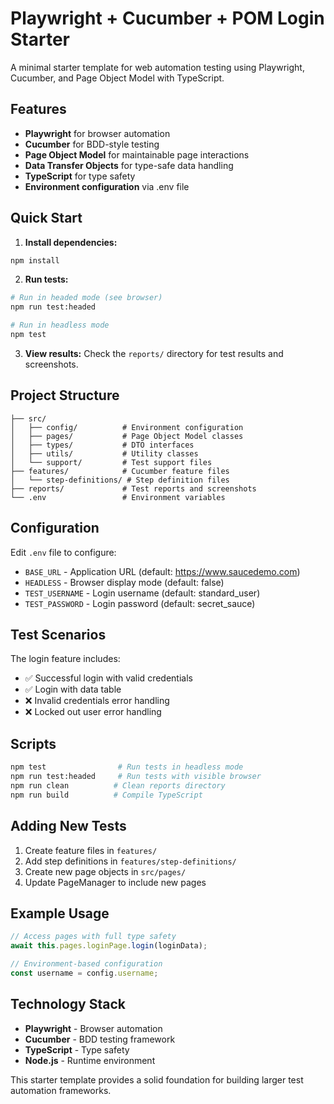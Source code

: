 # Playwright + Cucumber + POM Login Starter

A minimal starter template for web automation testing using Playwright, Cucumber, and Page Object Model with TypeScript.

## Features

- **Playwright** for browser automation
- **Cucumber** for BDD-style testing
- **Page Object Model** for maintainable page interactions
- **Data Transfer Objects** for type-safe data handling
- **TypeScript** for type safety
- **Environment configuration** via .env file

## Quick Start

1. **Install dependencies:**
```bash
npm install
```

2. **Run tests:**
```bash
# Run in headed mode (see browser)
npm run test:headed

# Run in headless mode
npm test
```

3. **View results:**
Check the `reports/` directory for test results and screenshots.

## Project Structure

```
├── src/
│   ├── config/          # Environment configuration
│   ├── pages/           # Page Object Model classes
│   ├── types/           # DTO interfaces
│   ├── utils/           # Utility classes
│   └── support/         # Test support files
├── features/            # Cucumber feature files
│   └── step-definitions/ # Step definition files
├── reports/             # Test reports and screenshots
└── .env                 # Environment variables
```

## Configuration

Edit `.env` file to configure:
- `BASE_URL` - Application URL (default: https://www.saucedemo.com)
- `HEADLESS` - Browser display mode (default: false)
- `TEST_USERNAME` - Login username (default: standard_user)
- `TEST_PASSWORD` - Login password (default: secret_sauce)

## Test Scenarios

The login feature includes:
- ✅ Successful login with valid credentials
- ✅ Login with data table
- ❌ Invalid credentials error handling
- ❌ Locked out user error handling

## Scripts

```bash
npm test                # Run tests in headless mode
npm run test:headed     # Run tests with visible browser
npm run clean          # Clean reports directory
npm run build          # Compile TypeScript
```

## Adding New Tests

1. Create feature files in `features/`
2. Add step definitions in `features/step-definitions/`
3. Create new page objects in `src/pages/`
4. Update PageManager to include new pages

## Example Usage

```typescript
// Access pages with full type safety
await this.pages.loginPage.login(loginData);

// Environment-based configuration
const username = config.username;
```

## Technology Stack

- **Playwright** - Browser automation
- **Cucumber** - BDD testing framework
- **TypeScript** - Type safety
- **Node.js** - Runtime environment

This starter template provides a solid foundation for building larger test automation frameworks.